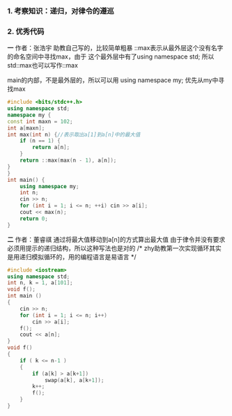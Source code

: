 
### 1. 考察知识：递归，对律令的遵巡

### 2. 优秀代码
**一**
作者：张浩宇
助教自己写的，比较简单粗暴
::max表示从最外层这个没有名字的命名空间中寻找max，由于
这个最外层中有了using namespace std; 
所以std::max也可以写作::max

main的内部，不是最外层的，所以可以用
using namespace my;
优先从my中寻找max

```c++
#include <bits/stdc++.h>
using namespace std;
namespace my {
const int maxn = 102;
int a[maxn];
int max(int n) {//表示取出a[1]到a[n]中的最大值
	if (n == 1) {
		return a[n];
	}
	return ::max(max(n - 1), a[n]);
}
}
int main() {
	using namespace my;
	int n;
	cin >> n;
	for (int i = 1; i <= n; ++i) cin >> a[i];
	cout << max(n);
	return 0;
}

```


**二**
作者：董睿祺
通过将最大值移动到a[n]的方式算出最大值
由于律令并没有要求必须用提示的递归结构，所以这种写法也是对的
/* zhy助教第一次实现循环其实是用递归模拟循环的，用的编程语言是易语言 */

```C++
#include <iostream>
using namespace std;
int n, k = 1, a[101];
void f();
int main ()
{
    cin >> n;
    for (int i = 1; i <= n; i++)
        cin >> a[i];
    f();
    cout << a[n];
}
void f()
{
    if ( k <= n-1 )
    {
        if (a[k] > a[k+1])
            swap(a[k], a[k+1]);
        k++;
        f();
    }
}
```
